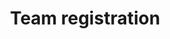 ---
layout: design
title: Team registration
ref: 03.Activities_00.Header_c.Team registration
image: 03.Activities_00.Header_c.Team inscription.png
---